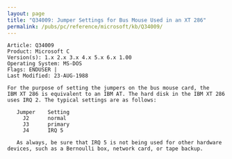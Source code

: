 ```yaml
---
layout: page
title: "Q34009: Jumper Settings for Bus Mouse Used in an XT 286"
permalink: /pubs/pc/reference/microsoft/kb/Q34009/
---
```


	Article: Q34009
	Product: Microsoft C
	Version(s): 1.x 2.x 3.x 4.x 5.x 6.x 1.00
	Operating System: MS-DOS
	Flags: ENDUSER |
	Last Modified: 23-AUG-1988
	
	For the purpose of setting the jumpers on the bus mouse card, the
	IBM XT 286 is equivalent to an IBM AT. The hard disk in the IBM XT 286
	uses IRQ 2. The typical settings are as follows:
	
	   Jumper    Setting
	     J2      normal
	     J3      primary
	     J4      IRQ 5
	
	   As always, be sure that IRQ 5 is not being used for other hardware
	devices, such as a Bernoulli box, network card, or tape backup.
